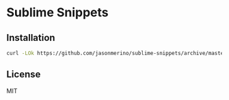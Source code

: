 # Sublime Snippets

## Installation

```sh
curl -LOk https://github.com/jasonmerino/sublime-snippets/archive/master.zip;unzip master.zip;cp sublime-snippets-master/* ~/Library/Application\ Support/Sublime\ Text\ 3/Packages/User/;rm -r master.zip sublime-snippets-master
```

## License

MIT
